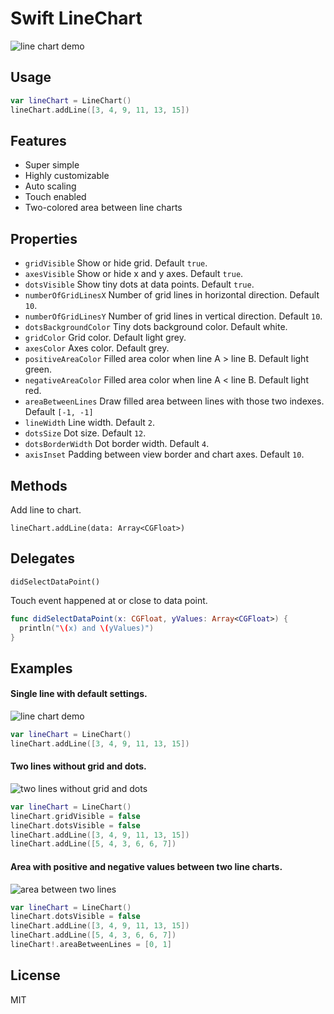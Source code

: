 # Swift LineChart

![line chart demo](https://s3.amazonaws.com/zeMirco/github/swift-linechart/gif20.gif)

## Usage

```swift
var lineChart = LineChart()
lineChart.addLine([3, 4, 9, 11, 13, 15])
```

## Features

- Super simple
- Highly customizable
- Auto scaling
- Touch enabled
- Two-colored area between line charts

## Properties

- `gridVisible` Show or hide grid. Default `true`.
- `axesVisible` Show or hide x and y axes. Default `true`.
- `dotsVisible` Show tiny dots at data points. Default `true`.
- `numberOfGridLinesX` Number of grid lines in horizontal direction. Default `10`.
- `numberOfGridLinesY` Number of grid lines in vertical direction. Default `10`.
- `dotsBackgroundColor` Tiny dots background color. Default white.
- `gridColor` Grid color. Default light grey.
- `axesColor` Axes color. Default grey.
- `positiveAreaColor` Filled area color when line A > line B. Default light green.
- `negativeAreaColor` Filled area color when line A < line B. Default light red.
- `areaBetweenLines` Draw filled area between lines with those two indexes. Default `[-1, -1]`
- `lineWidth` Line width. Default `2`.
- `dotsSize` Dot size. Default `12`.
- `dotsBorderWidth` Dot border width. Default `4`.
- `axisInset` Padding between view border and chart axes. Default `10`.

## Methods

Add line to chart.

`lineChart.addLine(data: Array<CGFloat>)`

## Delegates

`didSelectDataPoint()`

Touch event happened at or close to data point.

```swift
func didSelectDataPoint(x: CGFloat, yValues: Array<CGFloat>) {
  println("\(x) and \(yValues)")
}
```

## Examples

#### Single line with default settings.

![line chart demo](https://s3.amazonaws.com/zeMirco/github/swift-linechart/01.png)

```swift
var lineChart = LineChart()
lineChart.addLine([3, 4, 9, 11, 13, 15])
```

#### Two lines without grid and dots.

![two lines without grid and dots](https://s3.amazonaws.com/zeMirco/github/swift-linechart/02.png)

```swift
var lineChart = LineChart()
lineChart.gridVisible = false
lineChart.dotsVisible = false
lineChart.addLine([3, 4, 9, 11, 13, 15])
lineChart.addLine([5, 4, 3, 6, 6, 7])
```

#### Area with positive and negative values between two line charts.

![area between two lines](https://s3.amazonaws.com/zeMirco/github/swift-linechart/03.png)

```swift
var lineChart = LineChart()
lineChart.dotsVisible = false
lineChart.addLine([3, 4, 9, 11, 13, 15])
lineChart.addLine([5, 4, 3, 6, 6, 7])
lineChart!.areaBetweenLines = [0, 1]
```

## License

MIT
